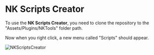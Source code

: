 # NK Scripts Creator

To use the **NK Scripts Creator**, you need to clone the repository to the "Assets/Plugins/NKTools" folder path.  

Now when you right click, a new menu called "Scripts" should appear.  

![NKScriptsCreator](https://i.imgur.com/BKAGQnR.png "Script Creation")